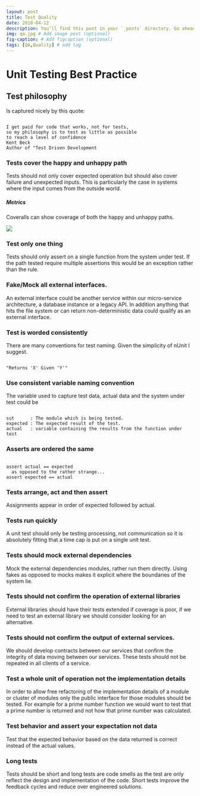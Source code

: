 ```yaml
---
layout: post
title: Test Quality
date: 2018-04-12
description: You’ll find this post in your `_posts` directory. Go ahead and edit it and re-build the site to see your changes. # Add post description (optional)
img: qa.jpg # Add image post (optional)
fig-caption: # Add figcaption (optional)
tags: [QA,Quality] # add tag
---
```


# Unit Testing Best Practice

## Test philosophy

Is captured nicely by this quote:

```

I get paid for code that works, not for tests,
so my philosophy is to test as little as possible
to reach a level of confidence
Kent Beck
Author of "Test Driven Development

```

### Tests cover the happy and unhappy path

Tests should not only cover expected operation but should also cover failure and unexpected inputs. This is particularly the case in systems where the input comes from the outside world.

##### Metrics

Coveralls can show coverage of both the happy and unhappy paths.

![]({{site.baseurl}}/assets/img/test.jpg)

### Test only one thing

Tests should only assert on a single function from the system under test. If the path tested require multiple assertions this would be an exception rather than the rule.

### Fake/Mock all external interfaces.

An external interface could be another service within our micro-service architecture, a database instance or a legacy API. In addition anything that hits the file system or can return non-deterministic data could qualify as an external interface.

### Test is worded consistently

There are many conventions for test naming. Given the simplicity of nUnit I suggest.
```

"Returns 'X' Given 'Y'"

```

### Use consistent variable naming convention

The variable used to capture test data, actual data and the system under test could be

```

sut      : The module which is being tested.
expected : The expected result of the test.
actual   : variable containing the results from the function under test

```

### Asserts are ordered the same

```

assert actual == expected
  as opposed to the rather strange...
assert expected == actual

```

### Tests arrange, act and then assert

Assignments appear in order of expected followed by actual.

### Tests run quickly

A unit test should only be testing processing, not communication so it is absolutely fitting that a time cap is put on a single unit test.

### Tests should mock external dependencies

Mock the external dependencies modules, rather run them directly. Using fakes as opposed to mocks makes it explicit where the boundaries of the system lie.

### Tests should not confirm the operation of external libraries

External libraries should have their tests extended if coverage is poor, if we need to test an external library we should consider looking for an alternative. 

### Tests should not confirm the output of external services.

We should develop contracts between our services that confirm the integrity of data moving between our services. These tests should not be repeated in all clients of a service.

### Test a whole unit of operation not the implementation details

In order to allow free refactoring of the implementation details of a module or cluster of modules only the public interface for those modules should be tested. For example for a prime number function we would want to test that a prime number is returned and not how that prime number was calculated.

### Test behavior and assert your expectation not data

Test that the expected behavior based on the data returned is correct instead of the actual values.

### Long tests

Tests should be short and long tests are code smells as the test are only reflect the design and implementation of the code. Short tests improve the feedback cycles and reduce over engineered solutions.